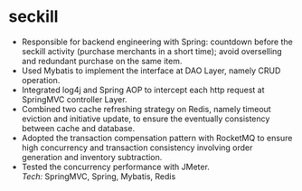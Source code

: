 # seckill
- Responsible for backend engineering with Spring: countdown before the seckill activity (purchase merchants in a short time); avoid overselling and redundant purchase on the same item.
- Used Mybatis to implement the interface at DAO Layer, namely CRUD operation.
- Integrated log4j and Spring AOP to intercept each http request at SpringMVC controller Layer.
- Combined two cache refreshing strategy on Redis, namely timeout eviction and initiative update, to ensure the eventually consistency between cache and database.
- Adopted the transaction compensation pattern with RocketMQ to ensure high concurrency and transaction consistency involving order generation and inventory subtraction.
- Tested the concurrency performance with JMeter. <br>
*Tech:* SpringMVC, Spring, Mybatis, Redis
